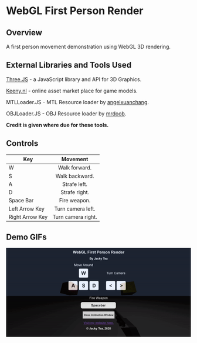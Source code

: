 # WebGL First Person Render

## Overview

A first person movement demonstration using WebGL 3D rendering.

## External Libraries and Tools Used

[Three.JS](https://threejs.org/) - a JavaScript library and API for 3D Graphics.

[Keeny.nl](https://kenney.nl/) - online asset market place for game models.

MTLLoader.JS - MTL Resource loader by [angelxuanchang](https://github.com/angelxuanchang).

OBJLoader.JS - OBJ Resource loader by [mrdoob](https://github.com/mrdoob).

**Credit is given where due for these tools.**

## Controls

| **Key**   |      **Movement**     |
|----------|:-------------:|
| W |  Walk forward. | 
| S |    Walk backward.   |  
| A | Strafe left.  |    
| D | Strafe right. |    
| Space Bar | Fire weapon. |    
| Left Arrow Key | Turn camera left. |   
| Right Arrow Key | Turn camera right. |   

## Demo GIFs

![First person demonstration](./demos/demo.gif)

